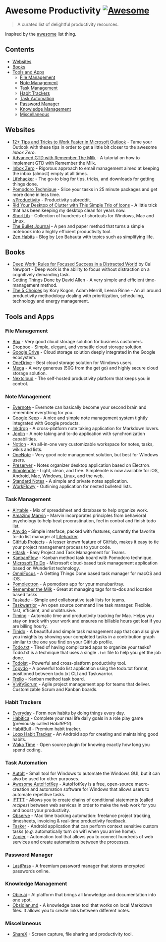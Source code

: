 # Awesome Productivity [![Awesome](https://awesome.re/badge.svg)](https://awesome.re)
> A curated list of delightful productivity resources.

Inspired by the [awesome](https://github.com/sindresorhus/awesome) list thing.

## Contents

- [Websites](#websites)
- [Books](#books)
- [Tools and Apps](#tools-and-apps)
  - [File Management](#file-management)
  - [Note Management](#note-management)
  - [Task Management](#task-management)
  - [Habit Trackers](#habit-trackers)
  - [Task Automation](#task-automation)
  - [Password Manager](#password-manager)
  - [Knowledge Management](#knowledge-management)
  - [Miscellaneous](#miscellaneous)

## Websites

- [12+ Tips and Tricks to Work Faster in Microsoft Outlook](http://lifehacker.com/12-tips-and-tricks-to-work-faster-in-microsoft-outlook-1540483009) - Tame your Outlook with these tips in order to get a little bit closer to the awesome _Inbox Zero_.
- [Advanced GTD with Remember The Milk](http://blog.rememberthemilk.com/post/116665489183/guest-post-advanced-gtd-with-remember-the-milk) - A tutorial on how to implement GTD with Remember the Milk.
- [Inbox Zero](http://www.43folders.com/izero) - Rigorous approach to email management aimed at keeping the inbox (almost) empty at all times.
- [Lifehacker](http://lifehacker.com/) - The go-to blog for tips, tricks, and downloads for getting things done.
- [Pomodoro Technique](http://pomodorotechnique.com/) - Slice your tasks in 25 minute packages and get more done in less time.
- [r/Productivity](https://www.reddit.com/r/productivity/) - Productivity subreddit.
- [Rid Your Desktop of Clutter with This Simple Trio of Icons](http://lifehacker.com/5901487/rid-your-desktop-of-clutter-with-this-simple-trio-of-icons) - A little trick that has been keeping my desktop clean for years now.
- [ShortLib](https://shortlib.netlify.app/) - Collection of hundreds of shortcuts for Windows, Mac and Linux.
- [The Bullet Journal](http://bulletjournal.com/) - A pen and paper method that turns a simple notebook into a highly efficient productivity tool.
- [Zen Habits](https://zenhabits.net/) - Blog by Leo Babauta with topics such as simplifying life.

## Books

- [Deep Work: Rules for Focused Success in a Distracted World](https://www.calnewport.com/books/deep-work/) by Cal Newport - Deep work is the ability to focus without distraction on a cognitively demanding task.
- [Getting Things Done](https://gettingthingsdone.com/store/product.php?productid=17035&cat=3&page) by David Allen - A very simple and efficient time-management method.
- [The 5 Choices](http://books.simonandschuster.ca/The-5-Choices/Kory-Kogon/9781476711713) by Kory Kogon, Adam Merrill, Leena Rinne - An all around productivity methodology dealing with prioritization, scheduling, technology and energy management.

## Tools and Apps

### File Management

- [Box](https://www.box.com) - Very good cloud storage solution for business customers.
- [Dropbox](https://www.dropbox.com) - Simple, elegant, and versatile cloud storage solution.
- [Google Drive](https://www.google.ca/drive/) - Cloud storage solution deeply integrated in the Google ecosystem.
- [OneDrive](https://onedrive.live.com) - Best cloud storage solution for Windows users.
- [Mega](https://mega.nz/) - A very generous (50G from the get go) and highly secure cloud storage solution.
- [Nextcloud](https://nextcloud.com) - The self-hosted productivity platform that keeps you in control.

### Note Management

- [Evernote](https://evernote.com/) - Evernote can basically become your second brain and remember everything for you.
- [Google Keep](http://www.google.com/keep/) - A nice and simple note management system tightly integrated with Google products.
- [Inkdrop](https://www.inkdrop.info/) - A cross-platform note taking application for Markdown lovers.
- [Joplin](https://joplinapp.org/) - A note taking and to-do application with synchronization capabilities.
- [Notion](https://www.notion.so/) - An all-in-one very customizable workspace for notes, tasks, wikis and lists.
- [OneNote](https://www.onenote.com/) - Very good note management solution, but best for Windows users.
- [Preserver](https://github.com/hsbalar/preserver) - Notes organizer desktop application based on Electron.
- [Simplenote](https://simplenote.com/) - Light, clean, and free. Simplenote is now available for iOS, Android, Mac, Windows, Linux, and the web.
- [Standard Notes](https://standardnotes.org/) - A simple and private notes application.
- [WorkFlowy](https://workflowy.com/) - Outlining application for nested bulleted lists.

### Task Management

- [Airtable](https://airtable.com/) - Mix of spreadsheet and database to help organize work.
- [Amazing Marvin](https://www.amazingmarvin.com/) - Marvin incorporates principles from behavioral psychology to help beat procrastination, feel in control and finish todo list.
- [Any.do](http://www.any.do/) - Simple interface, packed with features, currently the favorite to-do list manager at [Lifehacker](http://lifehacker.com/5924093/five-best-to-do-list-managers).
- [GitHub Projects](https://github.com/features/project-management/) - A lesser known feature of GitHub, makes it easy to tie your project management process to your code.
- [Hitask](https://hitask.com) - Easy Project and Task Management for Teams.
- [KanbanFlow](https://kanbanflow.com) - Kanban method task board with Pomodoro technique.
- [Microsoft To Do](https://todo.microsoft.com/tasks/) - Microsoft cloud-based task management application based on Wunderlist technology.
- [OmniFocus](https://www.omnigroup.com/omnifocus) - A Getting Things Done based task manager for macOS and iOS.
- [Pomolectron](https://github.com/amitmerchant1990/pomolectron) - A pomodoro app for your menubar/tray.
- [Remember the Milk](https://www.rememberthemilk.com) - Great at managing tags for to-dos and location based tasks.
- [Taskade](https://taskade.com) - Simple and collaborative task lists for teams.
- [Taskwarrior](http://taskwarrior.org/) - An open source command line task manager. Flexible, fast, efficient, and unobtrusive.
- [Timing](https://timingapp.com/) - Automatic time and productivity tracking for Mac. Helps you stay on track with your work and ensures no billable hours get lost if you are billing hourly.
- [Tinido](https://tinido.com/) - A beautiful and simple task management app that can also give you insights by showing your completed tasks in a contribution graph similar to the one you find on your GitHub profile.
- [Todo.txt](http://todotxt.com/) - Tired of having complicated apps to organize your tasks? Todo.txt is a technique that uses a single `.txt` file to help you get the job done.
- [Todoist](https://todoist.com/) - Powerful and cross-platform productivity tool.
- [Topydo](https://github.com/topydo/topydo) - A powerful todo list application using the todo.txt format, positioned between todo.txt CLI and Taskwarrior.
- [Trello](https://trello.com) - Kanban method task board.
- [VivifyScrum](https://www.vivifyscrum.com) - Agile project management app for teams that deliver. Customizable Scrum and Kanban boards.

### Habit Trackers

- [Everyday](https://everyday.app/) - Form new habits by doing things every day.
- [Habitica](https://habitica.com) - Complete your real life daily goals in a role play game (previously called _HabitRPG_).
- [HabitBull](http://www.habitbull.com/) - Premium habit tracker.
- [Loop Habit Tracker](https://github.com/iSoron/uhabits) - An Android app for creating and maintaining good habits.
- [Waka Time](https://wakatime.com/) -  Open source plugin for knowing exactly how long you spend coding.

### Task Automation

- [AutoIt](https://www.autoitscript.com/) - Small tool for Windows to automate the Windows GUI, but it can also be used for other purposes.
- [Awesome AutoHotKey](https://github.com/ahkscript/awesome-AutoHotkey) - AutoHotKey is a free, open-source macro-creation and automation software for Windows that allows users to automate repetitive tasks.
- [IFTTT](https://ifttt.com) - Allows you to create chains of conditional statements (called _recipes_) between web services in order to make the web work for you and boost your productivity.
- [Qbserve](https://qotoqot.com/qbserve/) - Mac time tracking automation: freelance project tracking, timesheets, invoicing & real-time productivity feedback.
- [Tasker](http://tasker.dinglisch.net/) - Android application that can perform context sensitive custom tasks (_e.g._ automatically turn on wifi when you arrive home).
- [Zapier](https://zapier.com/) - Automation tool that allows you to connect hundreds of web services and create automations between the processes.

### Password Manager

- [LastPass](https://lastpass.com) - A freemium password manager that stores encrypted passwords online.

### Knowledge Management

- [Obie.ai](https://obie.ai/) - AI platform that brings all knowledge and documentation into one spot.
- [Obsidian.md](https://obsidian.md/) - A knowledge base tool that works on local Markdown files. It allows you to create links between different notes.

### Miscellaneous

- [ShareX](https://getsharex.com/) - Screen capture, file sharing and productivity tool.
